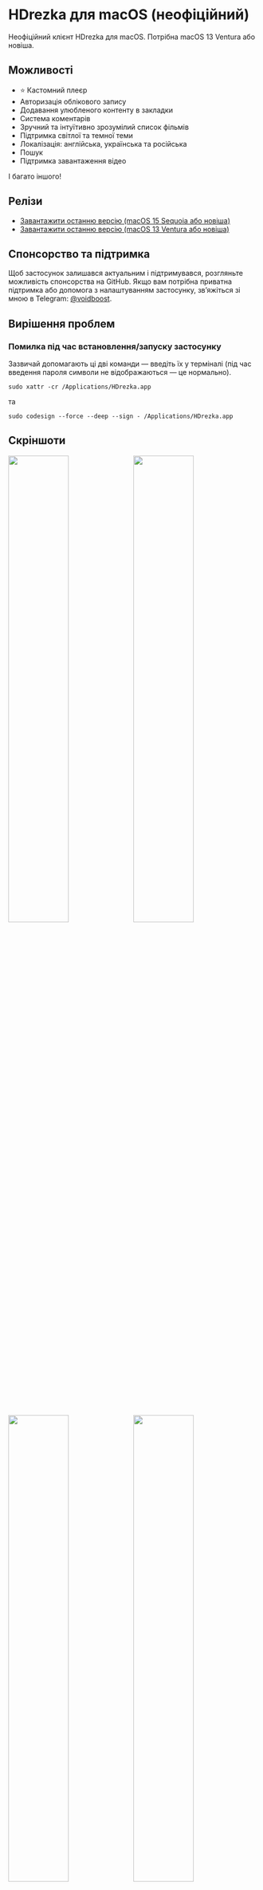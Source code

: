 <h1>HDrezka для macOS (неофіційний)</h1>
<p>Неофіційний клієнт HDrezka для macOS. Потрібна macOS 13 Ventura або новіша.</p>
<h2>Можливості</h2>
<ul>
    <li>⭐️ Кастомний плеєр</li>
    <li>Авторизація облікового запису</li>
    <li>Додавання улюбленого контенту в закладки</li>
    <li>Система коментарів</li>
    <li>Зручний та інтуїтивно зрозумілий список фільмів</li>
    <li>Підтримка світлої та темної теми</li>
    <li>Локалізація: англійська, українська та російська</li>
    <li>Пошук</li>
    <li>Підтримка завантаження відео</li>
</ul>
<p>І багато іншого!</p>
<h2>Релізи</h2>
<ul>
    <li><a href="https://voidboost.github.io/hdrezka-releases/HDrezka.dmg">Завантажити останню версію (macOS 15 Sequoia або новіша)</a></li>
    <li><a href="https://voidboost.github.io/hdrezka-releases/HDrezka_old.dmg">Завантажити останню версію (macOS 13 Ventura або новіша)</a></li>
</ul>
<h2>Спонсорство та підтримка</h2>
<p>
    Щоб застосунок залишався актуальним і підтримувався, розгляньте можливість спонсорства на GitHub. Якщо вам потрібна приватна підтримка або допомога з налаштуванням застосунку, зв’яжіться зі мною в Telegram:  
    <a href="https://t.me/voidboost">@voidboost</a>.
</p>
<h2>Вирішення проблем</h2>
<h3>Помилка під час встановлення/запуску застосунку</h3>
<p>Зазвичай допомагають ці дві команди — введіть їх у терміналі (під час введення пароля символи не відображаються — це нормально).</p>
<pre><code>sudo xattr -cr /Applications/HDrezka.app</code></pre>
<p>та</p>
<pre><code>sudo codesign --force --deep --sign - /Applications/HDrezka.app</code></pre>
<h2>Скріншоти</h2>
<p>
    <img width="49%" src="https://github.com/user-attachments/assets/717fce79-2084-4fed-ac8c-64ae601cd581" />
    <img width="49%" src="https://github.com/user-attachments/assets/cd186b48-db12-430a-8ed7-241f3125f16b" />
</p>
<p>
    <img width="49%" src="https://github.com/user-attachments/assets/287c84fb-d9e2-4def-8799-0d853d81c866" />
    <img width="49%" src="https://github.com/user-attachments/assets/b8d6794c-95c7-41ff-adc6-d2ce2810dd71" />
</p>
<p>
    <img width="49%" src="https://github.com/user-attachments/assets/5c81b065-c7cd-4f3c-b4bd-8aeade5fb9ed" />
    <img width="49%" src="https://github.com/user-attachments/assets/233e6cf2-8309-42af-b2f5-7f1af84d7d11" />
</p>
<p>
    <img width="49%" src="https://github.com/user-attachments/assets/1d414ad3-9a24-4f40-ba74-d5648c75640b" />
    <img width="49%" src="https://github.com/user-attachments/assets/53c79acb-e224-4209-bc6f-e4872b44516c" />
</p>
<p>
    <img width="49%" src="https://github.com/user-attachments/assets/8a6eb493-8f44-4e9c-b81a-16736b4e6a58" />
    <img width="49%" src="https://github.com/user-attachments/assets/68a189a0-bb3b-4fe0-812f-2dd81dee9664" />
</p>
<p>
    <img width="49%" src="https://github.com/user-attachments/assets/6ac5bd9c-7818-46ec-a0ef-cd0cd2403aef" />
    <img width="49%" src="https://github.com/user-attachments/assets/d5dad8ff-5131-4d28-820c-109d6a8d7c13" />
</p>
<p>
    <img width="49%" src="https://github.com/user-attachments/assets/987b4b94-5c96-4db4-86e4-41138ae5e65f" />
    <img width="49%" src="https://github.com/user-attachments/assets/cda7d6f4-11aa-45b1-84d0-006611f319eb" />
</p>
<p>
    <img width="49%" src="https://github.com/user-attachments/assets/516e4c93-06fc-4f1a-ad3e-d72c24057673" />
    <img width="49%" src="https://github.com/user-attachments/assets/35a7cee0-0de7-4d5c-91e2-f4e4c4d00fb9" />
</p>
<p>
    <img width="49%" src="https://github.com/user-attachments/assets/411b8655-c237-43c0-ae2c-3ee5ebf8cfb0" />
    <img width="49%" src="https://github.com/user-attachments/assets/5d64a920-96c4-469f-ac65-9ae68f8aa821" />
</p>
<p>
    <img width="49%" src="https://github.com/user-attachments/assets/56004c24-4dd1-49ae-bd3b-7700e0dc5534" />
    <img width="49%" src="https://github.com/user-attachments/assets/ca1d185e-d90f-4607-8c5b-28c583bce7a8" />
</p>
<p>
    <img width="49%" src="https://github.com/user-attachments/assets/9e4f98ae-e44b-4fe8-9218-87dad0a52c81" />
    <img width="49%" src="https://github.com/user-attachments/assets/45590091-f8e8-4bd6-9682-e24cc9b898c4" />
</p>
<p>
    <img width="49%" src="https://github.com/user-attachments/assets/5df3dd8e-24c9-4ff4-9a37-39b4cfb1fa5a" />
</p>
<h2>Ліцензія</h2>
<a href="./LICENSE">MIT</a>
